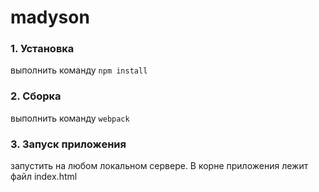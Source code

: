 # madyson


###  1. Установка
выполнить команду `npm install`

### 2. Сборка
выполнить команду `webpack`
 
### 3. Запуск приложения
запустить на любом локальном сервере. В корне приложения лежит файл index.html
